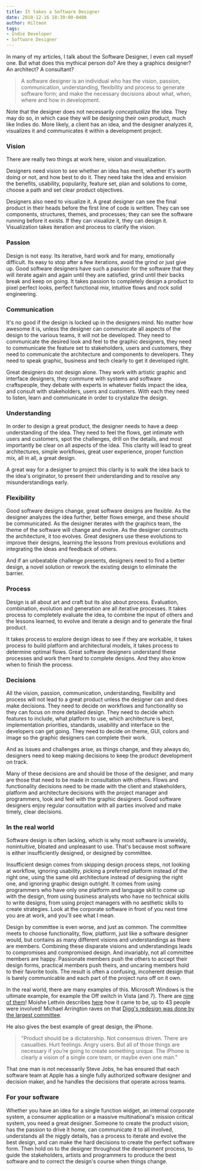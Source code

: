```yaml
---
title: It takes a Software Designer
date: 2010-12-16 18:39:00-0400
author: Hiltmon
tags:
- Indie Developer
- Software Designer
---
```


In many of my articles, I talk about the Software Designer, I even call myself one.  But what does this mythical person do?  Are they a graphics designer?  An architect? A consultant?

> A software designer is an individual who has the vision, passion, communication, understanding, flexibility and process to generate software form; and make the necessary decisions about what, when, where and how in development.

Note that the designer does not necessarily _conceptualize_ the idea.  They may do so, in which case they will be designing their own product, much like Indies do.  More likely, a client has an idea, and the designer analyzes it, visualizes it and communicates it within a development project.

### Vision

There are really two things at work here, vision and visualization.

Designers need vision to see whether an idea has merit, whether it's worth doing or not, and how best to do it.  They need take the idea and envision the benefits, usability, popularity, feature set, plan and solutions to come, choose a path and set clear product objectives.

Designers also need to visualize it.  A great designer can see the final product in their heads before the first line of code is written. They can see components, structures, themes, and processes; they can see the software running before it exists.  If they can visualize it, they can design it.  Visualization takes iteration and process to clarify the vision.

### Passion

Design is not easy.  Its iterative, hard work and for many, emotionally difficult.  Its easy to stop after a few iterations, avoid the grind or just give up.  Good software designers have such a passion for the software that they will iterate again and again until they are satisfied, grind until their backs break and keep on going.  It takes passion to completely design a product to pixel perfect looks, perfect functional mix, intuitive flows and rock solid engineering.

### Communication

It's no good if the design is locked up in the designers mind.  No matter how awesome it is, unless the designer can communicate all aspects of the design to the various teams, it will not be developed.  They need to communicate the desired look and feel to the graphic designers, they need to communicate the feature set to stakeholders, users and customers, they need to communicate the architecture and components to developers.  They need to speak graphic, business and tech clearly to get it developed right.

Great designers do not design alone.  They work with artistic graphic and interface designers, they commune with systems and software craftspeople, they debate with experts in whatever fields impact the idea, and consult with stakeholders, users and customers.  With each they need to listen, learn and communicate in order to crystalize the design.

### Understanding

In order to design a great product, the designer needs to have a deep understanding of the idea.  They need to feel the flows, get intimate with users and customers, spot the challenges, drill on the details, and most importantly be clear on all aspects of the idea.  This clarity will lead to great architectures, simple workflows, great user experience, proper function mix, all in all, a great design.

A great way for a designer to project this clarity is to walk the idea back to the idea's originator, to present their understanding and to resolve any misunderstandings early.

### Flexibility

Good software designs change, great software designs are flexible. As the designer analyzes the idea further, better flows emerge, and these should be communicated.  As the designer iterates with the graphics team, the theme of the software will change and evolve.  As the designer constructs the architecture, it too evolves.  Great designers use these evolutions to improve their designs, learning the lessons from previous evolutions and integrating the ideas and feedback of others.

And if an unbeatable challenge presents, designers need to find a better design, a novel solution or rework the existing design to eliminate the barrier.

### Process

Design is all about art and craft but its also about process.  Evaluation, combination, evolution and generation are all iterative processes.  It takes process to completely evaluate the idea, to combine the input of others and the lessons learned, to evolve and iterate a design and to generate the final product.

It takes process to explore design ideas to see if they are workable, it takes process to build platform and architectural models, it takes process to determine optimal flows.  Great software designers understand these processes and work them hard to complete designs.  And they also know when to finish the process.

### Decisions

All the vision, passion, communication, understanding, flexibility and process will not lead to a great product unless the designer can and does make decisions.  They need to decide on workflows and functionality so they can focus on more detailed design.  They need to decide which features to include, what platform to use, which architecture is best, implementation priorities, standards, usability and interface so the developers can get going.  They need to decide on theme, GUI, colors and image so the graphic designers can complete their work.  

And as issues and challenges arise, as things change, and they always do, designers need to keep making decisions to keep the product development on track.

Many of these decisions are and should be those of the designer, and many are those that need to be made in consultation with others.  Flows and functionality decisions need to be made with the client and stakeholders, platform and architecture decisions with the project manager and programmers, look and feel with the graphic designers.  Good software designers enjoy regular consultation with all parties involved and make timely, clear decisions.

### In the real world

Software design is often lacking, which is why most software is unwieldy, nonintuitive, bloated and unpleasant to use.  That's because most software is either insufficiently designed, or designed by committee.

Insufficient design comes from skipping design process steps, not looking at workflow, ignoring usability, picking a preferred platform instead of the right one, using the same old architecture instead of designing the right one, and ignoring graphic design outright.  It comes from using programmers who have only one platform and language skill to come up with the design, from using business analysts who have no technical skills to write designs, from using project managers with no aesthetic skills to create strategies.  Look at the corporate software in front of you next time you are at work, and you'll see what I mean.

Design by committee is even worse, and just as common.  The committee meets to choose functionality, flow, platform, just like a software designer would, but contains as many different visions and understandings as there are members.  Combining these disparate visions and understandings leads to compromises and compromised design.  And invariably, not all committee members are happy.  Passionate members push the others to accept their design forms, practical members push theirs, and uncaring members hold to their favorite tools.  The result is often a confusing, incoherent design that is barely communicable and each part of the project runs off on it own.

In the real world, there are many examples of this.  Microsoft Windows is the ultimate example, for example the Off switch in Vista (and 7).  There are [nine of them](http://www.joelonsoftware.com/items/2006/11/21.html)!  Moishe Lettvin describes [here](http://moishelettvin.blogspot.com/2006/11/windows-shutdown-crapfest.html) how it came to be, up to 43 people were involved!  Michael Arrington raves on that [Digg's redesign was done by the largest committee](http://techcrunch.com/2010/05/12/diggs-biggest-problem-are-its-users-and-their-constant-opinions-on-things/).

He also gives the best example of great design, the iPhone.  

> "Product should be a dictatorship. Not consensus driven. There are casualties. Hurt feelings. Angry users. But all of those things are necessary if you’re going to create something unique. The iPhone is clearly a vision of a single core team, or maybe even one man."

That one man is not necessarily Steve Jobs, he has ensured that each software team at Apple has a single fully authorized software designer and decision maker, and he handles the decisions that operate across teams.

### For your software

Whether you have an idea for a single function widget, an internal corporate system, a consumer application or a massive multinational's mission critical system, you need a great designer.  Someone to create the product vision, has the passion to drive it home, can communicate it to all involved, understands all the niggly details, has a process to iterate and evolve the best design, and can make the hard decisions to create the perfect software form.  Then hold on to the designer throughout the development process, to guide the stakeholders, artists and programmers to produce the best software and to correct the design's course when things change.
